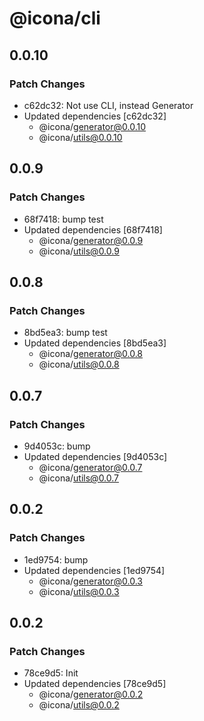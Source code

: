 # @icona/cli

## 0.0.10

### Patch Changes

- c62dc32: Not use CLI, instead Generator
- Updated dependencies [c62dc32]
  - @icona/generator@0.0.10
  - @icona/utils@0.0.10

## 0.0.9

### Patch Changes

- 68f7418: bump test
- Updated dependencies [68f7418]
  - @icona/generator@0.0.9
  - @icona/utils@0.0.9

## 0.0.8

### Patch Changes

- 8bd5ea3: bump test
- Updated dependencies [8bd5ea3]
  - @icona/generator@0.0.8
  - @icona/utils@0.0.8

## 0.0.7

### Patch Changes

- 9d4053c: bump
- Updated dependencies [9d4053c]
  - @icona/generator@0.0.7
  - @icona/utils@0.0.7

## 0.0.2

### Patch Changes

- 1ed9754: bump
- Updated dependencies [1ed9754]
  - @icona/generator@0.0.3
  - @icona/utils@0.0.3

## 0.0.2

### Patch Changes

- 78ce9d5: Init
- Updated dependencies [78ce9d5]
  - @icona/generator@0.0.2
  - @icona/utils@0.0.2
